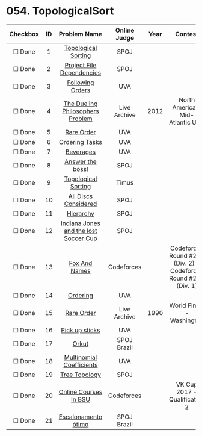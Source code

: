# 054. TopologicalSort


| Checkbox | ID | Problem Name|Online Judge|Year|Contest|Difficulty Level|
|:---:|:---:|:---:|:---:|:---:|:---:|:---:|
|&#9744; Done|1|[Topological Sorting](http://www.spoj.com/problems/TOPOSORT/)|SPOJ|||1|
|&#9744; Done|2|[Project File Dependencies](http://www.spoj.com/problems/PFDEP/)|SPOJ|||1|
|&#9744; Done|3|[Following Orders](https://uva.onlinejudge.org/index.php?option=onlinejudge&page=show_problem&problem=60)|UVA|||1|
|&#9744; Done|4|[The Dueling Philosophers Problem](https://icpcarchive.ecs.baylor.edu/index.php?option=onlinejudge&page=show_problem&problem=4206)|Live Archive|2012|North America - Mid-Atlantic USA|1|
|&#9744; Done|5|[Rare Order](https://uva.onlinejudge.org/index.php?option=onlinejudge&page=show_problem&problem=136)|UVA|||1|
|&#9744; Done|6|[Ordering Tasks](https://uva.onlinejudge.org/index.php?option=onlinejudge&page=show_problem&problem=1246)|UVA|||1|
|&#9744; Done|7|[Beverages](https://uva.onlinejudge.org/index.php?option=onlinejudge&page=show_problem&problem=2001)|UVA|||1|
|&#9744; Done|8|[Answer the boss!](http://www.spoj.com/problems/RPLA/)|SPOJ|||2|
|&#9744; Done|9|[Topological Sorting](http://acm.timus.ru/problem.aspx?space=1&num=1280)|Timus|||2|
|&#9744; Done|10|[All Discs Considered](http://www.spoj.com/problems/ALL/)|SPOJ|||2|
|&#9744; Done|11|[Hierarchy](http://www.spoj.com/problems/MAKETREE/)|SPOJ|||2|
|&#9744; Done|12|[Indiana Jones and the lost Soccer Cup](http://www.spoj.com/problems/GCPC11C/)|SPOJ|||2|
|&#9744; Done|13|[Fox And Names](http://codeforces.com/problemset/problem/510/C)|Codeforces||Codeforces Round #290 (Div. 2) & Codeforces Round #290 (Div. 1)|2|
|&#9744; Done|14|[Ordering](https://uva.onlinejudge.org/index.php?option=onlinejudge&page=show_problem&problem=813)|UVA|||2|
|&#9744; Done|15|[Rare Order](https://icpcarchive.ecs.baylor.edu/index.php?option=onlinejudge&page=show_problem&problem=3140)|Live Archive|1990|World Finals - Washington|2|
|&#9744; Done|16|[Pick up sticks](https://uva.onlinejudge.org/index.php?option=onlinejudge&page=show_problem&problem=2733)|UVA|||2|
|&#9744; Done|17|[Orkut](http://br.spoj.com/problems/ORKUT/)|SPOJ Brazil|||3|
|&#9744; Done|18|[Multinomial Coefficients](https://uva.onlinejudge.org/index.php?option=onlinejudge&page=show_problem&problem=852)|UVA|||4|
|&#9744; Done|19|[Tree Topology](http://www.spoj.com/problems/TTOP/)|SPOJ|||5|
|&#9744; Done|20|[Online Courses In BSU](http://codeforces.com/problemset/problem/770/C)|Codeforces||VK Cup 2017 - Qualification 2|5|
|&#9744; Done|21|[Escalonamento ótimo](http://br.spoj.com/problems/ESCALO11/)|SPOJ Brazil|||6|
